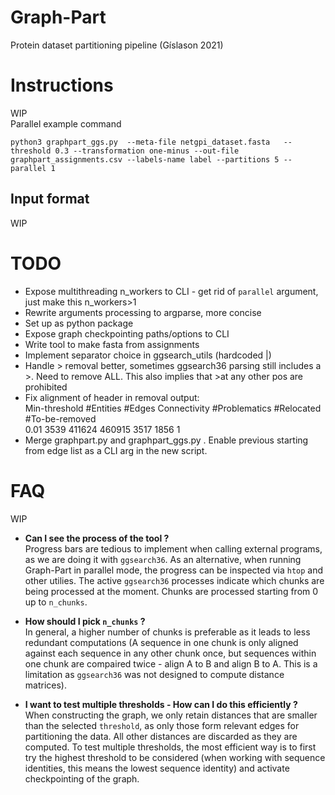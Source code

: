 # Graph-Part
Protein dataset partitioning pipeline (Gíslason 2021)


# Instructions
WIP  
Parallel example command
```
python3 graphpart_ggs.py  --meta-file netgpi_dataset.fasta   --threshold 0.3 --transformation one-minus --out-file graphpart_assignments.csv --labels-name label --partitions 5 --parallel 1
```

## Input format
WIP


# TODO

- Expose multithreading n_workers to CLI - get rid of `parallel` argument, just make this n_workers>1
- Rewrite arguments processing to argparse, more concise
- Set up as python package
- Expose graph checkpointing paths/options to CLI
- Write tool to make fasta from assignments
- Implement separator choice in ggsearch_utils (hardcoded |)
- Handle > removal better, sometimes ggsearch36 parsing still includes a >. Need to remove ALL. This also implies that >at any other pos are prohibited
- Fix alignment of header in removal output:  
Min-threshold    #Entities       #Edges          Connectivity    #Problematics   #Relocated      #To-be-removed  
0.01             3539            411624                  460915                  3517            1856            1  
- Merge graphpart.py and graphpart_ggs.py . Enable previous starting from edge list as a CLI arg in the new script.

# FAQ
WIP
- **Can I see the process of the tool ?**  
Progress bars are tedious to implement when calling external programs, as we are doing it with `ggsearch36`. As an alternative, when running Graph-Part in parallel mode, the progress can be inspected via `htop` and other utilies. The active `ggsearch36` processes indicate which chunks are being processed at the moment. Chunks are processed starting from 0 up to `n_chunks`.

- **How should I pick `n_chunks` ?**  
In general, a higher number of chunks is preferable as it leads to less redundant computations (A sequence in one chunk is only aligned against each sequence in any other chunk once, but sequences within one chunk are compaired twice - align A to B and align B to A. This is a limitation as `ggsearch36` was not designed to compute distance matrices).

- **I want to test multiple thresholds - How can I do this efficiently ?**  
When constructing the graph, we only retain distances that are smaller than the selected `threshold`, as only those form relevant edges for partitioning the data. All other distances are discarded as they are computed. To test multiple thresholds, the most efficient way is to first try the highest threshold to be considered (when working with sequence identities, this means the lowest sequence identity) and activate checkpointing of the graph.
